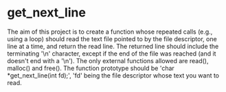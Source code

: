 # get_next_line
The aim of this project is to create a function whose repeated calls (e.g., using a loop) should read the text file pointed to by the file descriptor,
one line at a time, and return the read line.
The returned line should include the terminating '\n' character, except if the end of the file was reached (and it doesn't end with a '\n').
The only external functions allowed are read(), malloc() and free().
The function prototype should be 'char *get_next_line(int fd);', 'fd' being the file descriptor whose text you want to read.
